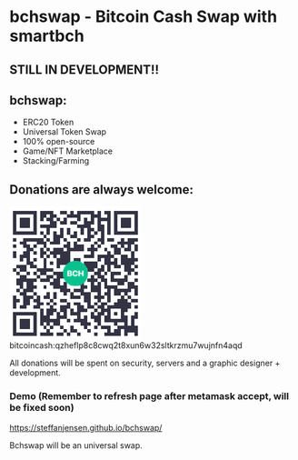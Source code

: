 # bchswap - Bitcoin Cash Swap with smartbch

## STILL IN DEVELOPMENT!!

## bchswap:
* ERC20 Token
* Universal Token Swap
* 100% open-source
* Game/NFT Marketplace
* Stacking/Farming

## Donations are always welcome:
<img src="https://raw.githubusercontent.com/steffanjensen/bchswap/main/img/qr.png">
bitcoincash:qzheflp8c8cwq2t8xun6w32sltkrzmu7wujnfn4aqd

All donations will be spent on security, servers and a graphic designer + development.

### Demo (Remember to refresh page after metamask accept, will be fixed soon)

https://steffanjensen.github.io/bchswap/



Bchswap will be an universal swap.
